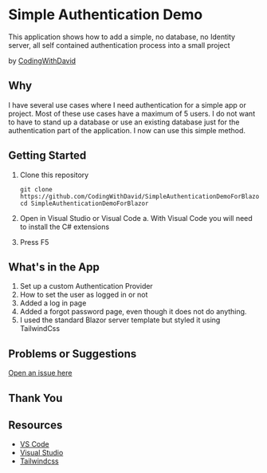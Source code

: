 # Simple Authentication Demo

This application shows how to add a simple, no database, no Identity server, all self contained authentication process into a small project


by [CodingWithDavid](http://twitter.com/CodingwithDavid)


## Why

I have several use cases where I need authentication for a simple app or project. Most of these use cases have a maximum of 5 users.  I do not want to have to stand up a database or use an existing database just for the authentication part of the application.  I now can use this simple method.

## Getting Started

1. Clone this repository

   ```Command Line
   git clone https://github.com/CodingWithDavid/SimpleAuthenticationDemoForBlazor
   cd SimpleAuthenticationDemoForBlazor
   ```

1.	Open in Visual Studio or Visual Code
   a.	With Visual Code you will need to install the C# extensions
2.	Press F5

## What's in the App

1. Set up a custom Authentication Provider
2. How to set the user as logged in or not 
3. Added a log in page
4. Added a forgot password page, even though it does not do anything.
5. I used the standard Blazor server template but styled it using TailwindCss



## Problems or Suggestions

[Open an issue here]( https://github.com/CodingWithDavid/SimpleAuthenticationDemoForBlazor/issues)

## Thank You


## Resources

- [VS Code](https://code.visualstudio.com)
- [Visual Studio]( https://visualstudio.microsoft.com/)
- [Tailwindcss](https://tailwindcss.com)




